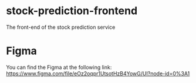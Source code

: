 # stock-prediction-frontend

The front-end of the stock prediction service

# Figma

You can find the Figma at the following link: https://www.figma.com/file/eOz2oqpr1UtsotHzB4YowG/UI?node-id=0%3A1
